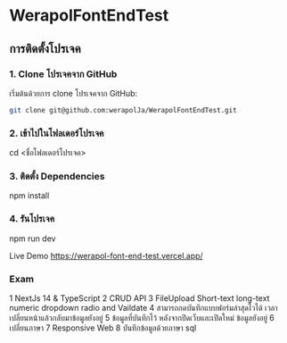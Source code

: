 # WerapolFontEndTest


## การติดตั้งโปรเจค

### 1. Clone โปรเจคจาก GitHub
เริ่มต้นด้วยการ clone โปรเจคจาก GitHub:
```bash
git clone git@github.com:werapolJa/WerapolFontEndTest.git
```
### 2. เข้าไปในโฟลเดอร์โปรเจค
cd <ชื่อโฟลเดอร์โปรเจค>

### 3. ติดตั้ง Dependencies
npm install

### 4. รันโปรเจค
npm run dev

Live Demo https://werapol-font-end-test.vercel.app/


### Exam 
1 NextJs 14 & TypeScript
2 CRUD API
3 FileUpload Short-text long-text numeric dropdown radio and Vaildate
4 สามารถกดบันทึกแบบฟอร์มล่าสุดไวได้ เวลาเปลี่ยนหน้าแล้วกลับมาข้อมูลยังอยู่
5 ข้อมูลที่บันทึกไว้ หลังจากปิดเว็บและเปิดใหม่ ข้อมูลยังอยู่
6 เปลี่ยนภาษา
7 Responsive Web
8 บันทึกข้อมูลด้วยภาษา sql




